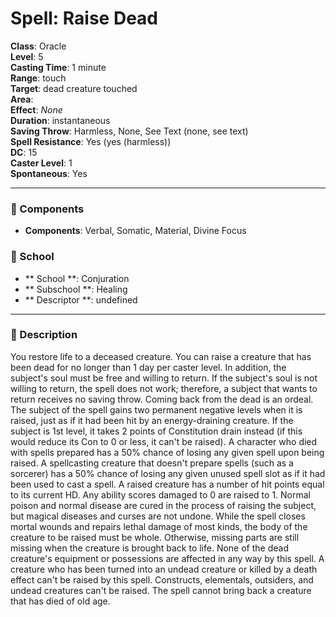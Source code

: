 
# Spell: Raise Dead
**Class**: Oracle  
**Level**: 5  
**Casting Time**: 1 minute  
**Range**: touch  
**Target**: dead creature touched  
**Area**:   
**Effect**: _None_  
**Duration**: instantaneous  
**Saving Throw**: Harmless, None, See Text (none, see text)  
**Spell Resistance**: Yes (yes (harmless))  
**DC**: 15  
**Caster Level**: 1  
**Spontaneous**: Yes

---

### 🔮 Components
- **Components**: Verbal, Somatic, Material, Divine Focus

### 🏫 School
- ** School **: Conjuration
- ** Subschool **: Healing
- ** Descriptor **: undefined
---

### 📜 Description
You restore life to a deceased creature. You can raise a creature that has been dead for no longer than 1 day per caster level. In addition, the subject's soul must be free and willing to return. If the subject's soul is not willing to return, the spell does not work; therefore, a subject that wants to return receives no saving throw. Coming back from the dead is an ordeal. The subject of the spell gains two permanent negative levels when it is raised, just as if it had been hit by an energy-draining creature. If the subject is 1st level, it takes 2 points of Constitution drain instead (if this would reduce its Con to 0 or less, it can't be raised). A character who died with spells prepared has a 50% chance of losing any given spell upon being raised. A spellcasting creature that doesn't prepare spells (such as a sorcerer) has a 50% chance of losing any given unused spell slot as if it had been used to cast a spell. A raised creature has a number of hit points equal to its current HD. Any ability scores damaged to 0 are raised to 1. Normal poison and normal disease are cured in the process of raising the subject, but magical diseases and curses are not undone. While the spell closes mortal wounds and repairs lethal damage of most kinds, the body of the creature to be raised must be whole. Otherwise, missing parts are still missing when the creature is brought back to life. None of the dead creature's equipment or possessions are affected in any way by this spell. A creature who has been turned into an undead creature or killed by a death effect can't be raised by this spell. Constructs, elementals, outsiders, and undead creatures can't be raised. The spell cannot bring back a creature that has died of old age.
